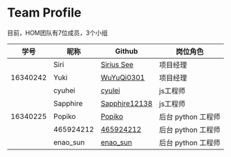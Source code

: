 # Team Profile

目前，HOM团队有7位成员，3个小组

| 学号     | 昵称      | Github                                            | 岗位角色           |
| -------- | --------- | ------------------------------------------------- | ------------------ |
|          | Siri      | [Sirius See](https://github.com/Siriussee)        | 项目经理           |
| 16340242 | Yuki      | [WuYuQi0301](https://github.com/WuYuQi0301)       | 项目经理           |
|          | cyuhei    | [cyulei](https://github.com/cyulei)               | js工程师           |
|          | Sapphire  | [Sapphire12138](https://github.com/Sapphire12138) | js工程师           |
| 16340225 | Popiko    | [Popiko](https://github.com/Popiko)               | 后台 python 工程师 |
|          | 465924212 | [465924212](https://github.com/465924212)         | 后台 python 工程师 |
|          | enao_sun  | [enao_sun](https://github.com/enaosun)            | 后台 python 工程师 |
